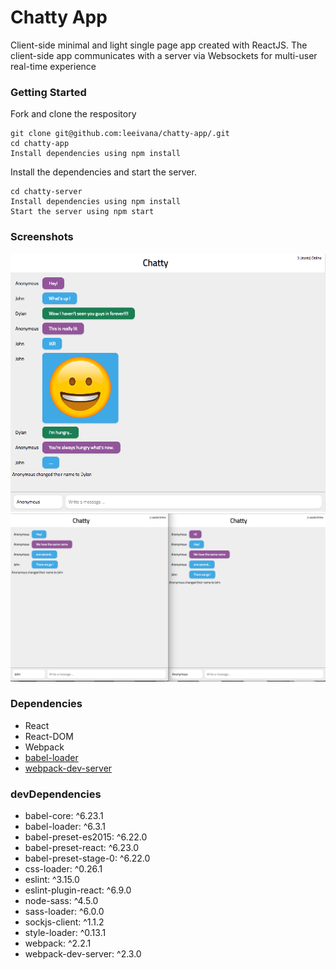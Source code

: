 Chatty App
=====================

Client-side minimal and light single page app created with ReactJS. 
The client-side app communicates with a server via Websockets for multi-user real-time experience

### Getting Started

Fork and clone the respository

```
git clone git@github.com:leeivana/chatty-app/.git
cd chatty-app
Install dependencies using npm install
```

Install the dependencies and start the server.

```
cd chatty-server
Install dependencies using npm install
Start the server using npm start
```

### Screenshots
!["Screenshot of Chatty App"](https://github.com/leeivana/chatty-app/blob/master/public/docs/Chatty-App-Main.png?raw=true)
!["Screenshot of Multiple Users"](https://github.com/leeivana/chatty-app/blob/master/public/docs/Chatty-App-Name-Change.png?raw=true)


### Dependencies

* React
* React-DOM
* Webpack
* [babel-loader](https://github.com/babel/babel-loader)
* [webpack-dev-server](https://github.com/webpack/webpack-dev-server)

### devDependencies
* babel-core: ^6.23.1
* babel-loader: ^6.3.1
* babel-preset-es2015: ^6.22.0
* babel-preset-react: ^6.23.0
* babel-preset-stage-0: ^6.22.0
* css-loader: ^0.26.1
* eslint: ^3.15.0
* eslint-plugin-react: ^6.9.0
* node-sass: ^4.5.0
* sass-loader: ^6.0.0
* sockjs-client: ^1.1.2
* style-loader: ^0.13.1
* webpack: ^2.2.1
* webpack-dev-server: ^2.3.0
